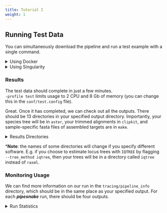 ```yaml
---
title: Tutorial I
weight: 1
---
```



## Running Test Data

You can simultaneously download the pipeline and run a test example with a single command. 

<details>
<summary>Using Docker</summary>
   
```
nextflow run ausarg/pipesnake -profile test,docker --outdir <OUTDIR>
```

</details>

<details>
<summary>Using Singularity</summary>

If you are using `singularity`, first use [`nf-core download`](https://nf-co.re/tools/#downloading-pipelines-for-offline-use) to download the singularity images for the necessary software before running the pipeline. If you don't already have `nf-core` ([`nf-core/tools`](https://nf-co.re/tools)) installed, you can do that easily in a variety of ways (e.g. conda, pip, etc), [see here](https://nf-co.re/tools#installation). 

   ```
   nf-core download ausarg/pipesnake
   ```
Once you have installed `pipesnake` with `nf-core` you can run the test. 
   ```
   nextflow run ausarg/pipesnake -profile test,singularity --outdir <OUTDIR>
   ```
</details>

### Results

The test data should complete in just a few minutes.  
`-profile test` limits usage to 2 CPU and 8 Gb of memory (you can change this in the `conf/test.config` file). 

Great. Once it has completed, we can check out all the outputs. There should be 13 directories in your specified output directory. Importantly, your species tree will be in `aster`, your trimmed alignments in `clipkit`, and sample-specific fasta files of assembled targets are in `make`.  

<details>
<summary>Results Directories</summary>

|  directory   |  outputs   |
|  ----------|------------   |
|  **assembly**/  | `.fasta` files for each of the four samples containing *all* assembled contigs
|  **aster**/  | the output species tree as estimated from hybrid weighted ASTRAL
|  **clipkit**/  | trimmed multiple sequence alignments
|  **combine**/  | a `.csv` file of the pre- and post-trimming alignment statistics
|  **mafft**/  | basic multiple sequence alignments resulting from `mafft`
|  **make**/  | pseudo-reference genome (PRG) `.fasta` files for each sample containing only the best matched contig for each target
|  **merge**/  | all locus trees concatenated into a single file
|  **pipeline_info**/  | `.yml` file of all software used with versions specified
|  **raxml**/  | output files of RAxML phylogenetic estimation for each locus
|  **read**/  | read depth statistics for each sample and locus for the best matched contig
|  **segul**/  | pre-trimmed alignment and taxon summaries from `SEGUL`
|  **segul2**/  | post-trimmed alignment and taxon summaries from `SEGUL`
|  **spades**/  | `SPAdes` output

</details>

\***Note**: the names of some directories will change if you specify different software. E.g. if you choose to estimate locus trees with `IQTREE` by flagging `--tree_method iqtree`, then your trees will be in a directory called `iqtree` instead of `raxml`. 

### Monitoring Usage
We can find more information on our run in the `tracing/pipeline_info` directory, which should be in the same place as your specified output. For each ***pipesnake*** run, there should be four outputs.

<details>
<summary>Run Statistics</summary>

|  file   |  content   |
|  ----------|------------   |
| **execution_trace**_\<...>.txt | tab-delimited text file of all run stats|
| **execution_report**_\<...>.html | nextflow graphical workflow report |
| **execution_timeline**_\<...>.html | process-specific timeline |
| **pipeline_dag**_<...>.html | directed acyclic graph of all workflow processes|

</summary>